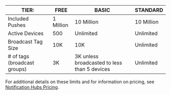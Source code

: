 
| TIER: | FREE | BASIC | STANDARD |
|----|----|----|----|
| Included Pushes | 1 Million | 10 Million | 10 Million |
| Active Devices | 500 | Unlimited | Unlimited |
| Broadcast Tag Size | 10K | 10K | Unlimited |
| # of tags (broadcast groups) | 3K | 3K unless broadcasted to less than 5 devices | Unlimited |

For additional details on these limits and for information on pricing, see [Notification Hubs Pricing](http://www.windowsazure.cn/pricing/details/notification-hubs/). 
